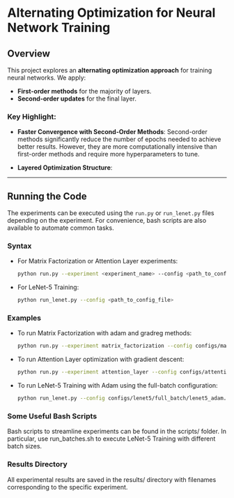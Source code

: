 # Alternating Optimization for Neural Network Training

## Overview

This project explores an **alternating optimization approach** for training neural networks. We apply:
- **First-order methods** for the majority of layers.
- **Second-order updates** for the final layer.

### Key Highlight:
- **Faster Convergence with Second-Order Methods**: Second-order methods significantly reduce the number of epochs needed to achieve better results. However, they are more computationally intensive than first-order methods and require more hyperparameters to tune.

- **Layered Optimization Structure**: 

---

## Running the Code

The experiments can be executed using the `run.py` or `run_lenet.py` files depending on the experiment. For convenience, bash scripts are also available to automate common tasks.

### Syntax
- For Matrix Factorization or Attention Layer experiments:
  ```bash
  python run.py --experiment <experiment_name> --config <path_to_config_file>
- For LeNet-5 Training:
  ```bash
  python run_lenet.py --config <path_to_config_file>

### Examples
- To run Matrix Factorization with adam and gradreg methods:
  ```bash
  python run.py --experiment matrix_factorization --config configs/matrix_factorization/adam+gradreg.yaml
- To run Attention Layer optimization with gradient descent:
  ```bash
  python run.py --experiment attention_layer --config configs/attention_layer/attention_GD.yaml

- To run LeNet-5 Training with Adam using the full-batch configuration:
  ```bash
  python run_lenet.py --config configs/lenet5/full_batch/lenet5_adam.yaml

### Some Useful Bash Scripts 
 Bash scripts to streamline experiments can be found in the scripts/ folder. In particular, use run_batches.sh to execute LeNet-5 Training with different batch sizes.

### Results Directory
All experimental results are saved in the results/ directory with filenames corresponding to the specific experiment. 
